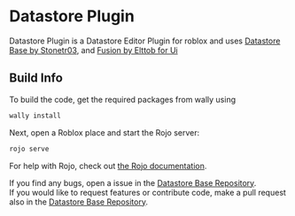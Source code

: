 # Datastore Plugin

Datastore Plugin is a Datastore Editor Plugin for roblox and uses [Datastore Base by Stonetr03](https://github.com/Stonetr03/DatastoreBase), and [Fusion by Elttob for Ui](https://elttob.uk/Fusion/)

## Build Info

To build the code, get the required packages from wally using

```bash
wally install
```

Next, open a Roblox place and start the Rojo server:

```bash
rojo serve
```

For help with Rojo, check out [the Rojo documentation](https://rojo.space/docs).

If you find any bugs, open a issue in the [Datastore Base Repository](https://github.com/Stonetr03/DatastoreBase).\
If you would like to request features or contribute code, make a pull request also in the [Datastore Base Repository](https://github.com/Stonetr03/DatastoreBase).